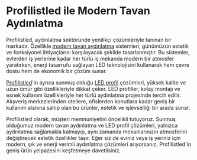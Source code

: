 <h1>Profilistled ile Modern Tavan Aydınlatma</h1>

Profilistled, aydınlatma sektöründe yenilikçi çözümleriyle tanınan bir markadır. Özellikle <a href="https://www.profilistled.com/modern-tavan-aydinlatma">modern tavan aydınlatma</a> sistemleri, günümüzün estetik ve fonksiyonel ihtiyaçlarını karşılayacak şekilde tasarlanmıştır. Bu sistemler, evlerden iş yerlerine kadar her türlü iç mekanda modern bir atmosfer yaratırken, enerji tasarrufu sağlayan LED teknolojisini kullanarak hem çevre dostu hem de ekonomik bir çözüm sunar.

<a href="https://www.profilistled.com/">Profilistled</a>'in ayrıca sunmuş olduğu <a href="https://www.profilistled.com/led-profil">LED profil</a> çözümleri, yüksek kalite ve uzun ömür gibi özellikleriyle dikkat çeker. LED profiller, kolay montajı ve esnek kullanım özellikleriyle her türlü aydınlatma projesinde tercih edilir. Alışveriş merkezlerinden otellere, ofislerden konutlara kadar geniş bir kullanım alanına sahip olan bu ürünler, estetik ve işlevselliği bir arada sunar.

Profilistled olarak, müşteri memnuniyetini öncelikli tutuyoruz. Sunmuş olduğumuz modern tavan aydınlatma ve LED profil çözümleri, yalnızca aydınlatma sağlamakla kalmayıp, aynı zamanda mekanlarınızın atmosferini değiştirecek estetik özellikler taşır. Eğer siz de eviniz veya iş yeriniz için modern, şık ve enerji verimli aydınlatma çözümleri arıyorsanız, Profilistled'in geniş ürün yelpazesini keşfetmeye davetlisiniz.
